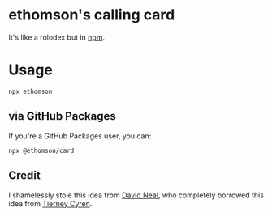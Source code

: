# ethomson's calling card

It's like a rolodex but in [npm](https://npmjs.com/).

# Usage

```
npx ethomson
```

## via GitHub Packages

If you're a GitHub Packages user, you can:

```
npx @ethomson/card
```

## Credit

I shamelessly stole this idea from [David Neal](https://www.npmjs.com/package/reverentgeek), who completely borrowed this idea from [Tierney Cyren](https://github.com/bnb/bitandbang).

